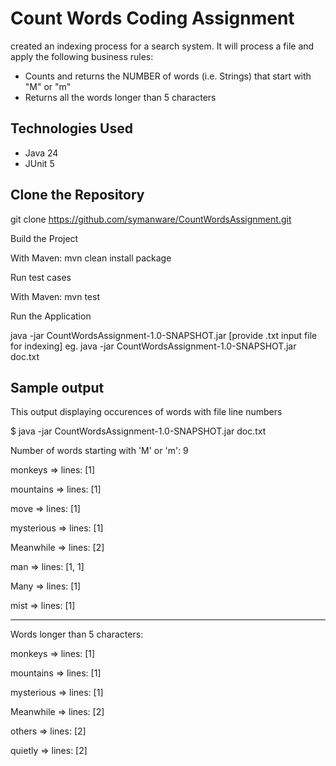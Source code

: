 # Count Words Coding Assignment
created an indexing process for a search system.  It will process a file and apply the following business rules:
- Counts and returns the NUMBER of words (i.e. Strings) that start with "M" or "m"
- Returns all the words longer than 5 characters

##  Technologies Used
- Java 24
- JUnit 5

## Clone the Repository
   
   git clone  https://github.com/symanware/CountWordsAssignment.git
    
   Build the Project
   
   With Maven: mvn clean install package

   Run test cases
   
   With Maven: mvn test

   Run the Application
   
   java -jar CountWordsAssignment-1.0-SNAPSHOT.jar [provide .txt input file for indexing]
   eg. java -jar CountWordsAssignment-1.0-SNAPSHOT.jar doc.txt


## Sample output

This output displaying occurences of words with file line numbers

$ java -jar CountWordsAssignment-1.0-SNAPSHOT.jar doc.txt

Number of words starting with 'M' or 'm': 9

monkeys => lines: [1]

mountains => lines: [1]

move => lines: [1]

mysterious => lines: [1]

Meanwhile => lines: [2]

man => lines: [1, 1]

Many => lines: [1]

mist => lines: [1]

-----------------------------------------------------------------------------------------
Words longer than 5 characters:

monkeys => lines: [1]

mountains => lines: [1]

mysterious => lines: [1]

Meanwhile => lines: [2]

others => lines: [2]

quietly => lines: [2]






